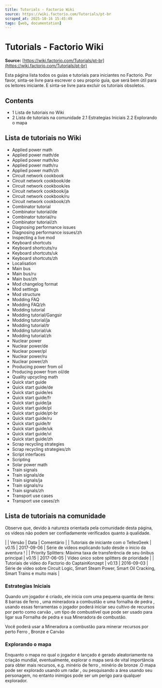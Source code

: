 ```yaml
---
title: Tutorials - Factorio Wiki
source: https://wiki.factorio.com/Tutorials/pt-br
scraped_at: 2025-10-16 15:45:49
tags: [web, documentation]
---
```


# Tutorials - Factorio Wiki

**Source:** [https://wiki.factorio.com/Tutorials/pt-br](https://wiki.factorio.com/Tutorials/pt-br)

Esta página lista todos os guias e tutoriais para iniciantes no Factorio. Por favor, sinta-se livre para escrever o seu proprio guia, que será bem útil para os leitores iniciante. E sinta-se livre para excluir os tutoriais obsoletos.

## Contents

- 1 Lista de tutoriais no Wiki
- 2 Lista de tutoriais na comunidade 2.1 Estrategias Iniciais 2.2 Explorando o mapa

## Lista de tutoriais no Wiki

- Applied power math
- Applied power math/de
- Applied power math/ko
- Applied power math/ru
- Applied power math/zh
- Circuit network cookbook
- Circuit network cookbook/de
- Circuit network cookbook/es
- Circuit network cookbook/ja
- Circuit network cookbook/ru
- Circuit network cookbook/zh
- Combinator tutorial
- Combinator tutorial/de
- Combinator tutorial/ru
- Combinator tutorial/zh
- Diagnosing performance issues
- Diagnosing performance issues/zh
- Inspecting a live mod
- Keyboard shortcuts
- Keyboard shortcuts/ru
- Keyboard shortcuts/uk
- Keyboard shortcuts/zh
- Localisation
- Main bus
- Main bus/ru
- Main bus/zh
- Mod changelog format
- Mod settings
- Mod structure
- Modding FAQ
- Modding FAQ/zh
- Modding tutorial
- Modding tutorial/Gangsir
- Modding tutorial/ja
- Modding tutorial/tr
- Modding tutorial/uk
- Modding tutorial/zh
- Nuclear power
- Nuclear power/de
- Nuclear power/pl
- Nuclear power/ru
- Nuclear power/zh
- Producing power from oil
- Producing power from oil/de
- Quality upcycling math
- Quick start guide
- Quick start guide/de
- Quick start guide/es
- Quick start guide/fr
- Quick start guide/ja
- Quick start guide/pl
- Quick start guide/pt-br
- Quick start guide/ru
- Quick start guide/tr
- Quick start guide/uk
- Quick start guide/vi
- Quick start guide/zh
- Scrap recycling strategies
- Scrap recycling strategies/zh
- Script interfaces
- Scripting
- Solar power math
- Train signals
- Train signals/de
- Train signals/ja
- Train signals/ru
- Train signals/zh
- Transport use cases
- Transport use cases/zh

## Lista de tutoriais na comunidade

Observe que, devido à natureza orientada pela comunidade desta página, os vídeos não podem ser confiadamente verificados quanto à qualidade.

|  | Versão | Data | Comentário |
| Tutoriais de iniciante com o TellesGeek | v0.15 | 2017-09-06 | Série de vídeos explicando tudo desde o inicio da aventura ! |
| Priority Splitters: Máxima taxa de transferência de seu ônibus principal | v0.15 | 2017-06-05 | Vídeo único sobre splitters de prioridade |
| Tutoriais de vídeo do Factorio do CaptainKonzept | v0.13 | 2016-09-03 | Série de vídeo sobre Circuit Logic, Smart Steam Power, Smart Oil Cracking, Smart Trains e muito mais |

### Estrategias Iniciais

Quando um jogador é criado, ele inicia com uma pequena quantia de itens: 8 barras de ferro , uma mineradora a combustão e uma fornalha de pedra , usando essas ferramentas o jogador poderá iniciar seu cultivo de recursos por perto como carvão , um tipo de combustível que pode ser usado para ligar sua Fornalha de pedra e sua Mineradora de combustão.

Você poderá usar a Mineradora a combustão para minerar recursos por perto Ferro , Bronze e Carvão

### Explorando o mapa

Enquanto o mapa no qual o jogador é lançado é gerado aleatoriamente na criação mundial, eventualmente, explorar o mapa será de vital importância para obter mais recursos, e.g. minério de ferro , minério de bronze .O mapa pode ser explorado usando um radar , ou pesquisando a área usando seu personagem, no entanto inimigos pode ser um perigo para qualquer explorador.
